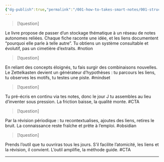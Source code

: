 ```yaml
---
{"dg-publish":true,"permalink":"/001-how-to-takes-smart-notes/001-structure/b03-001-4-defis-questions/","noteIcon":""}
---
```



>[!question] 
<div class="transclusion internal-embed is-loaded"><div class="markdown-embed">





Le livre propose de passer d’un stockage thématique à un réseau de notes autonomes reliées. Chaque fiche raconte une idée, et les liens documentent “pourquoi elle parle à telle autre”. Tu obtiens un système consultable et évolutif, pas un cimetière d’extraits. #notion

</div></div>


>[!question] 
<div class="transclusion internal-embed is-loaded"><div class="markdown-embed">





En reliant des concepts éloignés, tu fais surgir des combinaisons nouvelles. Le Zettelkasten devient un générateur d’hypothèses : tu parcours les liens, tu observes les motifs, tu testes une piste. #mindset

</div></div>


>[!question] 
<div class="transclusion internal-embed is-loaded"><div class="markdown-embed">





Tu pré-écris en continu via tes notes, donc le jour J tu assembles au lieu d’inventer sous pression. La friction baisse, la qualité monte. #CTA

</div></div>


>[!question] 
<div class="transclusion internal-embed is-loaded"><div class="markdown-embed">





Par la révision périodique : tu recontextualises, ajoutes des liens, retires le bruit. La connaissance reste fraîche et prête à l’emploi. #obsidian

</div></div>


>[!question] 
<div class="transclusion internal-embed is-loaded"><div class="markdown-embed">





Prends l’outil que tu ouvriras tous les jours. S’il facilite l’atomicité, les liens et la révision, il convient. L’outil amplifie, la méthode guide. #CTA

---

</div></div>
